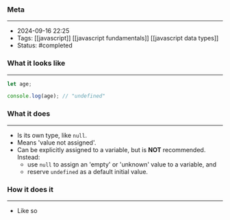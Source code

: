 ### Meta
- - -
- 2024-09-16 22:25
- Tags: [[javascript]] [[javascript fundamentals]] [[javascript data types]]
- Status: #completed 

### What it looks like
- - -
```JavaScript file:app.js
let age;

console.log(age); // "undefined"
```

### What it does
- - -
- Is its own type, like `null`.
- Means 'value not assigned'.
- Can be explicitly assigned to a variable, but is **NOT** recommended. Instead:
	- use `null` to assign an 'empty' or 'unknown' value to a variable, and
	- reserve `undefined` as a default initial value.

### How it does it
---
- Like so
